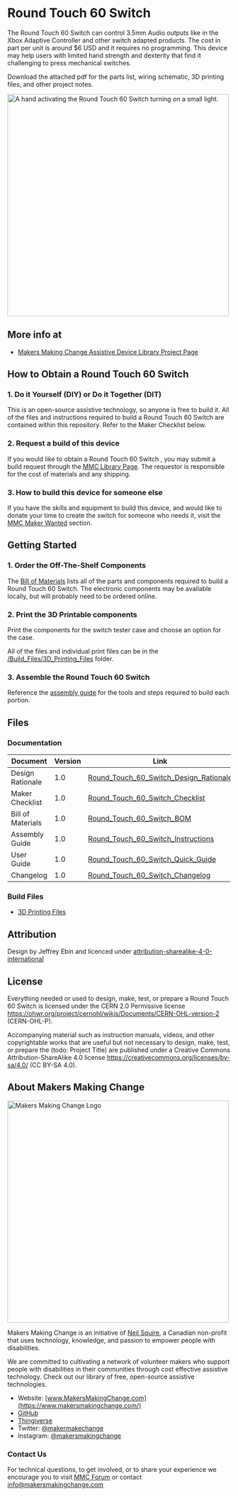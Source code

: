 <!--- 
Open Source Assistive Technology: GitHub Readme Template
 --->

<!---
INSTRUCTIONS
This is a markdown template for creating the README.md file in a GitHub repository. This file is rendered and displayed automatically when someone visits the repository.

This document includes helper text that will not be displayed when rendered. Any text between the less-than sign + exclamation mark + three hyphen-minus (<!---) and matching three hyphen-minus + greater-than sign will not be displayed. This helper text can be deleted once the corresponding section is completed.

 --->
 
 <!--- 
TITLE
Should match the name of the GitHub repository. Choose something descriptive rather than whimsical. 
 --->
 # Round Touch 60 Switch

<!--- 
SUMMARY
A brief summary of the project. What it does, who it is for, how much it costs.
 --->
The Round Touch 60 Switch can control 3.5mm Audio outputs like in the Xbox Adaptive Controller and other switch adapted products. The cost in part per unit is around $6 USD and it requires no programming. This device may help users with limited hand strength and dexterity that find it challenging to press mechanical switches. 

Download the attached pdf for the parts list, wiring schematic, 3D printing files, and other project notes.

<!--- 
PHOTO

 --->
<img src="Photos/Touch Switch.png" width="500" alt="A hand activating the Round Touch 60 Switch turning on a small light.">

## More info at

 - [Makers Making Change Assistive Device Library Project Page]([https://makersmakingchange.com/project/round-touch-60-switch/](https://www.makersmakingchange.com/s/product/round-touch-60-assistive-switch/01tJR000005KnL3YAK))
 
 
## How to Obtain a Round Touch 60 Switch
### 1. Do it Yourself (DIY) or Do it Together (DIT)

This is an open-source assistive technology, so anyone is free to build it. All of the files and instructions required to build a Round Touch 60 Switch are contained within this repository. Refer to the Maker Checklist below.

### 2. Request a build of this device

If you would like to obtain a Round Touch 60 Switch , you may submit a build request through the [MMC Library Page](https://makersmakingchange.com/project/round-touch-60-switch/). The requestor is responsible for the cost of materials and any shipping.

### 3. How to build this device for someone else

If you have the skills and equipment to build this device, and would like to donate your time to create the switch for someone who needs it, visit the [MMC Maker Wanted](https://makersmakingchange.com/maker-wanted/) section.


## Getting Started
<!--- 
Include an overall idea of what major steps are required to build the device.
 --->

### 1. Order the Off-The-Shelf Components
The [Bill of Materials](/Documentation/Round_Touch_60_Switch_BOM.xlsx) lists all of the parts and components required to build a Round Touch 60 Switch. The electronic components may be available locally, but will probably need to be ordered online. 

### 2. Print the 3D Printable components
Print the components for the switch tester case and choose an option for the case.

All of the files and individual print files can be in the [/Build_Files/3D_Printing_Files](/Build_Files/3D_Printing_Files/) folder.

### 3. Assemble the Round Touch 60 Switch 
Reference the [assembly guide](/Documentation/Round_Touch_60_Switch_Assembly_Guide.pdf) for the tools and steps required to build each portion.

## Files
<!---
FILES
This section includes all the information and files required to build and modify the device, including documentation, design files, and build files. 
--->

### Documentation
<!---
DOCUMENTATION

--->
| Document | Version | Link |
|----------|---------|------|
| Design Rationale     | 1.0 | [Round_Touch_60_Switch_Design_Rationale](/Documentation/Round_Touch_60_Switch_Design_Rationale.pdf) |
| Maker Checklist      | 1.0 | [Round_Touch_60_Switch_Checklist](/Documentation/Round_Touch_60_Switch_Maker_Checklist.pdf) |
| Bill of Materials    | 1.0 | [Round_Touch_60_Switch_BOM](/Documentation/Round_Touch_60_Switch_BOM.xlsx) |
| Assembly Guide       | 1.0 | [Round_Touch_60_Switch_Instructions](/Documentation/Round_Touch_60_Switch_Assembly_Guide.pdf) |
| User Guide           | 1.0 | [Round_Touch_60_Switch_Quick_Guide](/Documentation/Round_Touch_60_Switch_User_Guide.pdf)           |
| Changelog            | 1.0 | [Round_Touch_60_Switch_Changelog](/Documentation/Round_Touch_60_Switch_Changelog.pdf)               |

<!---
### Design Files (Pending)
--->

<!---
DESIGN FILES
If possible, include a copy of original design files to facilitate easy editing and customization.
--->

<!---
 - [CAD Files](/Design_Files/CAD)
--->

### Build Files
<!---
BUILD FILES
This section i
--->
 - [3D Printing Files](/Build_Files/3D_Printing_Files)

## Attribution
<!---
ATTRIBUTION
Include any information related to the development of the design. This may include who identified the initial challenge, who contributed to the design
--->

Design by Jeffrey Ebin and licenced under [attribution-sharealike-4-0-international](https://creativecommons.org/licenses/by-sa/4.0/)



## License
<!---
LICENSE
Choose an appropriate license. We recommend an open-source hardware compatible license.
--->
Everything needed or used to design, make, test, or prepare a Round Touch 60 Switch is licensed under the CERN 2.0 Permissive license <https://ohwr.org/project/cernohl/wikis/Documents/CERN-OHL-version-2> (CERN-OHL-P).

Accompanying material such as instruction manuals, videos, and other copyrightable works that are useful but not necessary to design, make, test, or prepare the (todo: Project Title) are published under a Creative Commons Attribution-ShareAlike 4.0 license <https://creativecommons.org/licenses/by-sa/4.0/> (CC BY-SA 4.0).




## About Makers Making Change
<img src="https://www.makersmakingchange.com/wp-content/uploads/logo/mmc_logo.svg" width="500" alt="Makers Making Change Logo">

Makers Making Change is an initiative of [Neil Squire](https://www.neilsquire.ca/), a Canadian non-profit that uses technology, knowledge, and passion to empower people with disabilities.

We are committed to cultivating a network of volunteer makers who support people with disabilities in their communities through cost effective assistive technology. Check out our library of free, open-source assistive technologies.

 - Website: [www.MakersMakingChange.com](https://www.makersmakingchange.com/)
 - [GitHub](https://github.com/makersmakingchange)
 - [Thingiverse](https://www.thingiverse.com/makersmakingchange/about)
 - Twitter: [@makermakechange](https://twitter.com/makermakechange)
 - Instagram: [@makersmakingchange](https://www.instagram.com/makersmakingchange)

### Contact Us
For technical questions, to get involved, or to share your experience we encourage you to visit [MMC Forum](https://forum.makersmakingchange.com) or contact info@makersmakingchange.com
